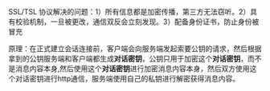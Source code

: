 SSL/TSL 协议解决的问题：1）所有信息都是加密传播，第三方无法窃听。2）具有校验机制，一旦被更改，通信双反会立刻发现。3）配备身份证书，防止身份被冒充

原理：在正式建立会话连接前，客户端会向服务端发起索要公钥的请求，然后根据拿到的公钥服务端和客户端都生成**对话密钥**，公钥只用于加密这个**对话密钥**，而不是消息内容本身,然后使用这个**对话密钥**进行加密消息内容本身，然后双方使用这个对话密钥进行http通信，服务端使用自己的私钥进行解密获得消息内容。

